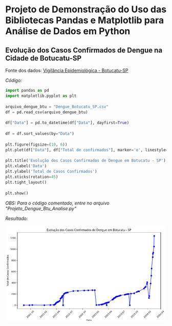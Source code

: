 # Projeto de Demonstração do Uso das Bibliotecas Pandas e Matplotlib para Análise de Dados em Python

## Evolução dos Casos Confirmados de Dengue na Cidade de Botucatu-SP

Fonte dos dados: [Vigilância Epidemiológica - Botucatu-SP](https://www.botucatu.sp.gov.br/portal/vigilancia-epidemiologica/2/dengue)

*Código:*
~~~py
import pandas as pd
import matplotlib.pyplot as plt

arquivo_dengue_btu = "Dengue_Botucatu_SP.csv"
df = pd.read_csv(arquivo_dengue_btu)

df["Data"] = pd.to_datetime(df["Data"], dayfirst=True)

df = df.sort_values(by="Data")

plt.figure(figsize=(10, 6))
plt.plot(df["Data"], df["Total de confirmados"], marker='o', linestyle='-', color='b')

plt.title('Evolução dos Casos Confirmados de Dengue em Botucatu - SP')
plt.xlabel('Data')
plt.ylabel('Total de Casos Confirmados')
plt.xticks(rotation=45)
plt.tight_layout()

plt.show()
~~~

*OBS: Para o código comentado, entre no arquivo "Projeto_Dengue_Btu_Analise.py"*

*Resultado:*

<img src="Grafico_Evolucao_Dengue_Btu.png" width="500">